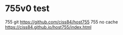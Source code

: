 # 755v0 test
755 git https://github.com/ciss84/host755
755 no cache https://ciss84.github.io/host755/index.html
